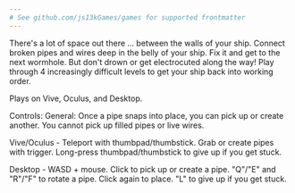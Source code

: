 ```yaml
---
# See github.com/js13kGames/games for supported frontmatter
---
```

There's a lot of space out there ... between the walls of your ship. Connect broken pipes and wires deep in the belly of your ship. Fix it and get to the next wormhole. But don't drown or get electrocuted along the way! Play through 4 increasingly difficult levels to get your ship back into working order.

Plays on Vive, Oculus, and Desktop.

Controls:
General: Once a pipe snaps into place, you can pick up or create another.  You cannot pick up filled pipes or live wires.

Vive/Oculus - Teleport with thumbpad/thumbstick. Grab or create pipes with trigger. Long-press thumbpad/thumbstick to give up if you get stuck.

Desktop - WASD + mouse. Click to pick up or create a pipe. "Q"/"E" and "R"/"F" to rotate a pipe. Click again to place. "L" to give up if you get stuck.